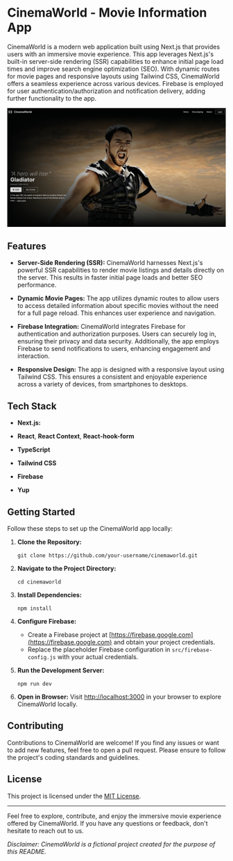 # CinemaWorld - Movie Information App

CinemaWorld is a modern web application built using Next.js that provides users with an immersive movie experience. This app leverages Next.js's built-in server-side rendering (SSR) capabilities to enhance initial page load times and improve search engine optimization (SEO). With dynamic routes for movie pages and responsive layouts using Tailwind CSS, CinemaWorld offers a seamless experience across various devices. Firebase is employed for user authentication/authorization and notification delivery, adding further functionality to the app.

<img src="public/images/home.jpg" alt="CinemaWorld Screenshot">


## Features

- **Server-Side Rendering (SSR):** CinemaWorld harnesses Next.js's powerful SSR capabilities to render movie listings and details directly on the server. This results in faster initial page loads and better SEO performance.

- **Dynamic Movie Pages:** The app utilizes dynamic routes to allow users to access detailed information about specific movies without the need for a full page reload. This enhances user experience and navigation.

- **Firebase Integration:** CinemaWorld integrates Firebase for authentication and authorization purposes. Users can securely log in, ensuring their privacy and data security. Additionally, the app employs Firebase to send notifications to users, enhancing engagement and interaction.

- **Responsive Design:** The app is designed with a responsive layout using Tailwind CSS. This ensures a consistent and enjoyable experience across a variety of devices, from smartphones to desktops.

## Tech Stack

- **Next.js:**

- **React**, **React Context**, **React-hook-form** 

- **TypeScript** 

- **Tailwind CSS** 

- **Firebase**

- **Yup**
  
## Getting Started

Follow these steps to set up the CinemaWorld app locally:

1. **Clone the Repository:**
   ```
   git clone https://github.com/your-username/cinemaworld.git
   ```

2. **Navigate to the Project Directory:**
   ```
   cd cinemaworld
   ```

3. **Install Dependencies:**
   ```
   npm install
   ```

4. **Configure Firebase:**
   - Create a Firebase project at [https://firebase.google.com](https://firebase.google.com) and obtain your project credentials.
   - Replace the placeholder Firebase configuration in `src/firebase-config.js` with your actual credentials.

5. **Run the Development Server:**
   ```
   npm run dev
   ```

6. **Open in Browser:**
   Visit [http://localhost:3000](http://localhost:3000) in your browser to explore CinemaWorld locally.

## Contributing

Contributions to CinemaWorld are welcome! If you find any issues or want to add new features, feel free to open a pull request. Please ensure to follow the project's coding standards and guidelines.

## License

This project is licensed under the [MIT License](LICENSE).

---

Feel free to explore, contribute, and enjoy the immersive movie experience offered by CinemaWorld. If you have any questions or feedback, don't hesitate to reach out to us.

*Disclaimer: CinemaWorld is a fictional project created for the purpose of this README.*
